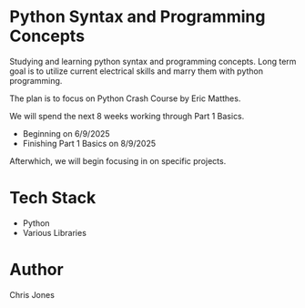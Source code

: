 # Python Syntax and Programming Concepts
Studying and learning python syntax and programming concepts. Long term goal is to utilize current electrical skills and marry them with python programming.

The plan is to focus on Python Crash Course by Eric Matthes.

We will spend the next 8 weeks working through Part 1 Basics.
- Beginning on 6/9/2025
- Finishing Part 1 Basics on 8/9/2025

Afterwhich, we will begin focusing in on specific projects.

# Tech Stack
- Python
- Various Libraries

# Author
Chris Jones